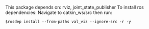 This package depends on: rviz, joint_state_publisher
To install ros dependencies:
Navigate to catkin_ws/src then run:
````
$rosdep install --from-paths val_viz --ignore-src -r -y
````